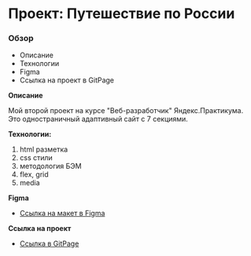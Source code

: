 # Проект: Путешествие по России

### Обзор
* Описание
* Технологии
* Figma
* Ссылка на проект в GitPage

**Описание**

Мой второй проект на курсе "Веб-разработчик" Яндекс.Практикума. Это одностраничный адаптивный сайт с 7 секциями.

**Технологии:**

1. html разметка
2. css стили
3. методология БЭМ
4. flex, grid
5. media

**Figma**

* [Ссылка на макет в Figma](https://www.figma.com/file/5S2WSbEFL6awjVWJ0NWL8Q/Sprint-3_-Russia-_-desktop-mobile?node-id=28503%3A0)

**Ссылка на проект**

* [Ссылка в GitPage]()
